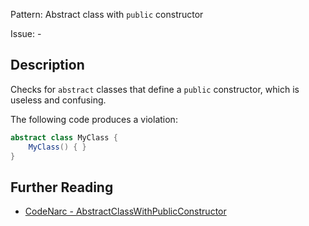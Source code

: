 Pattern: Abstract class with `public` constructor

Issue: -

## Description

Checks for `abstract` classes that define a `public` constructor, which is useless and confusing.

The following code produces a violation:

``` groovy
abstract class MyClass {
    MyClass() { }
}
```

## Further Reading

* [CodeNarc - AbstractClassWithPublicConstructor](http://codenarc.sourceforge.net/codenarc-rules-design.html#AbstractClassWithPublicConstructor)